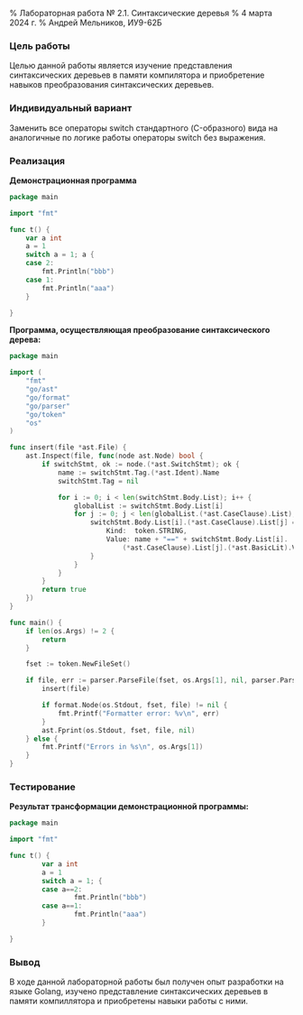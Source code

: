 % Лабораторная работа № 2.1. Синтаксические деревья
% 4 марта 2024 г.
% Андрей Мельников, ИУ9-62Б

### Цель работы
Целью данной работы является изучение представления синтаксических деревьев в памяти компилятора и
приобретение навыков преобразования синтаксических деревьев.

### Индивидуальный вариант
Заменить все операторы switch стандартного (C-образного) вида на аналогичные по логике работы 
операторы switch без выражения.

### Реализация
**Демонстрационная программа**
```go
package main

import "fmt"

func t() {
	var a int
	a = 1
	switch a = 1; a {
	case 2:
		fmt.Println("bbb")
	case 1:
		fmt.Println("aaa")
	}

}
```

**Программа, осуществляющая преобразование синтаксического дерева:**
```go
package main

import (
	"fmt"
	"go/ast"
	"go/format"
	"go/parser"
	"go/token"
	"os"
)

func insert(file *ast.File) {
	ast.Inspect(file, func(node ast.Node) bool {
		if switchStmt, ok := node.(*ast.SwitchStmt); ok {
			name := switchStmt.Tag.(*ast.Ident).Name
			switchStmt.Tag = nil

			for i := 0; i < len(switchStmt.Body.List); i++ {
				globalList := switchStmt.Body.List[i]
				for j := 0; j < len(globalList.(*ast.CaseClause).List); j++ {
					switchStmt.Body.List[i].(*ast.CaseClause).List[j] = &ast.BasicLit{
						Kind:  token.STRING,
						Value: name + "==" + switchStmt.Body.List[i].
							(*ast.CaseClause).List[j].(*ast.BasicLit).Value,
					}
				}
			}
		}
		return true
	})
}

func main() {
	if len(os.Args) != 2 {
		return
	}

	fset := token.NewFileSet()

	if file, err := parser.ParseFile(fset, os.Args[1], nil, parser.ParseComments); err == nil {
		insert(file)

		if format.Node(os.Stdout, fset, file) != nil {
			fmt.Printf("Formatter error: %v\n", err)
		}
		ast.Fprint(os.Stdout, fset, file, nil)
	} else {
		fmt.Printf("Errors in %s\n", os.Args[1])
	}
}
```
### Тестирование
**Результат трансформации демонстрационной программы:**
```go
package main

import "fmt"

func t() {
        var a int
        a = 1
        switch a = 1; {
        case a==2:
                fmt.Println("bbb")
        case a==1:
                fmt.Println("aaa")
        }

}
```
### Вывод
В ходе данной лабораторной работы был получен опыт разработки на языке Golang, изучено представление синтаксических
деревьев в памяти компиллятора и приобретены навыки работы с ними.
